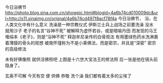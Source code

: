 今日浴佛节
http://photo.blog.sina.com.cn/showpic.html#blogid=4a6b74cd010009dc&url=http://s11.sinaimg.cn/orignal/4a6b74cd497f8acf78f4a
今日浴佛节，
浴，在人类文化中有什么意义
洗澡是一种宗教仪式
伊斯兰士兵上战场之前要洗澡
没水
就用沙子
老子的名言“谷神不死”
被解释为虚怀若谷，或是暗喻丹田
而发现的马王堆绢本《老子》，则是“浴神不死”
释迦牟尼亲传的白骨观法
有用墨绿色药水洗淋裹着薄膜的骨头的观想
被南怀瑾称为不是小乘佛法，而是密宗，并且是“深密”
密宗的高级修法
 
未有好佛像照
就供活佛照吧
上图是十六世大宝法王的修法照
后一张是他在镜头前隐身了。
 
 玄奥不可解 今天有空 便 供佛 恭敬 洗个澡 我们都有着太多的尘埃了 
